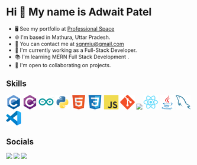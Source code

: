 # Hi 👋 My name is Adwait Patel

- 🖥️ See my portfolio at [Professional Space](https://adwaitsportfolio.vercel.app/)
- 🌐 I'm based in Mathura, Uttar Pradesh.
- 📧 You can contact me at [sgnmiu@gmail.com](mailto:sgnmiu@gmail.com)
- 🚀 I'm currently working as a Full-Stack Developer.
- 📚 I'm learning MERN Full Stack Development .
- 🤝 I'm open to collaborating on projects.

## Skills

<a href="https://en.wikipedia.org/wiki/C_(programming_language)"><img src="https://raw.githubusercontent.com/devicons/devicon/master/icons/c/c-original.svg" height="40"></a>
<a href="https://docs.microsoft.com/en-us/dotnet/csharp/"><img src="https://raw.githubusercontent.com/devicons/devicon/master/icons/csharp/csharp-original.svg" height="40"></a>
<a href="https://www.arduino.cc/"><img src="https://raw.githubusercontent.com/devicons/devicon/master/icons/arduino/arduino-original.svg" height="40"></a>
<a href="https://www.python.org/"><img src="https://raw.githubusercontent.com/devicons/devicon/master/icons/python/python-original.svg" height="40"></a>
<a href="https://developer.mozilla.org/en-US/docs/Web/HTML"><img src="https://raw.githubusercontent.com/devicons/devicon/master/icons/html5/html5-original.svg" height="40"></a>
<a href="https://developer.mozilla.org/en-US/docs/Web/CSS"><img src="https://raw.githubusercontent.com/devicons/devicon/master/icons/css3/css3-original.svg" height="40"></a>
<a href="https://developer.mozilla.org/en-US/docs/Web/JavaScript"><img src="https://raw.githubusercontent.com/devicons/devicon/master/icons/javascript/javascript-original.svg" height="40"></a>
<a href="https://git-scm.com/"><img src="https://raw.githubusercontent.com/devicons/devicon/master/icons/git/git-original.svg" height="40"></a>
<a href="https://tailwindcss.com/"><img src="https://upload.wikimedia.org/wikipedia/commons/d/d5/Tailwind_CSS_Logo.svg" height="35"></a>
<a href="https://reactjs.org/"><img src="https://raw.githubusercontent.com/devicons/devicon/master/icons/react/react-original.svg" height="40"></a>
<a href="https://www.java.com/"><img src="https://raw.githubusercontent.com/devicons/devicon/master/icons/java/java-original.svg" height="40"></a>
<a href="https://www.mysql.com/"><img src="https://raw.githubusercontent.com/devicons/devicon/master/icons/mysql/mysql-original.svg" height="40"></a>
<a href="https://code.visualstudio.com/"><img src="https://raw.githubusercontent.com/devicons/devicon/master/icons/vscode/vscode-original.svg" height="40"></a>

## Socials
<a href="https://github.com/AdwaitPatel"><img src="https://raw.githubusercontent.com/danielcranney/readme-generator/main/public/icons/socials/github.svg" height="40"></a>
<a href="https://www.linkedin.com/in/adp-pythondev/"><img src="https://raw.githubusercontent.com/danielcranney/readme-generator/main/public/icons/socials/linkedin.svg" height="40"></a>
<a href="https://www.instagram.com/_adwait1_/"><img src="https://raw.githubusercontent.com/danielcranney/readme-generator/main/public/icons/socials/instagram.svg" height="40"></a>
<!--- <a href="https://youtube.com/your-youtube-profile"><img src="https://raw.githubusercontent.com/danielcranney/readme-generator/main/public/icons/socials/youtube.svg" height="40"></a> --->
